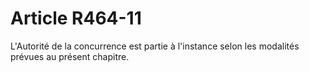 # Article R464-11

<p>L'Autorité de la concurrence est partie à l'instance selon les modalités prévues au présent chapitre. </p>